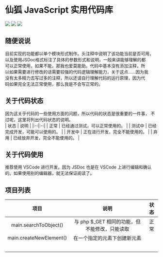 # 仙狐 JavaScript 实用代码库
![](https://img.shields.io/badge/license-Apache%202-blue) ![](https://img.shields.io/badge/ECMAScript-2022-blue) ![](https://img.shields.io/badge/Language-JavaScript-blue)
## 随便说说
目前实现的功能都以单个模块形式制作。头注释中说明了该功能当前是否可用，  
以及使用JSDoc格式标注了具体的参数形式和说明，一般来讲能够理解的都  
可以正常使用，如果不能，那我也爱莫能助。代码中基本没有添加注释，所  
以如果需要进行修改的话需要较强的代码逻辑理解能力，关于这点……因为我  
没有太多精力去写过多的注释，所以还请自行理解代码的运行原理，因为代  
码如果完全无法正常使用，那么我是不会写正常的。

## 关于代码状态
因为这关乎代码的一些使用方面的问题，所以代码的状态是很重要的一件事，
不过呢，这里将列出代码状态的说明。  
| 状态 | 说明 |
|:-:|:-:|
| 正常 | 已经通过测试，可以正常使用的。 |
| 测试中 | 已经完成开发，可能可以使用的。 |
| 开发中 | 正在进行开发，完全不能使用的。 |
| 弃用 | 已经放弃开发，完全不能使用的。 |

## 关于代码使用
推荐使用 VSCode 进行开发，因为 JSDoc 也是在 VSCode 上进行编辑和确认的。如果使用别的编辑器，就无法保证阅读了。

## 项目列表
| 项目 | 说明 | 状态 |
| :-: | :-: | :-: |
| main.searchToObject() | 与 php $_GET 相同的功能，但不能修改，只能读取 | 正常 |
| main.createNewElement() | 在一个指定的元素下创建新元素 |  |
|  |  |  |
|  |  |  |
|  |  |  |
|  |  |  |
|  |  |  |